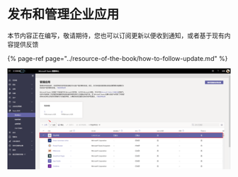 # 发布和管理企业应用

本节内容正在编写，敬请期待，您也可以订阅更新以便收到通知，或者基于现有内容提供反馈

{% page-ref page="../resource-of-the-book/how-to-follow-update.md" %}

![](../.gitbook/assets/tu-pian-%20%28218%29.png)

